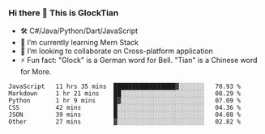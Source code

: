 ### Hi there 👋 This is GlockTian

- 🛠️ C#/Java/Python/Dart/JavaScript
- 🌱 I’m currently learning Mern Stack
- 👯 I’m looking to collaborate on Cross-platform application
- ⚡ Fun fact: "Glock" is a German word for Bell. "Tian" is a Chinese word for More.


<!--START_SECTION:waka-->

```text
JavaScript   11 hrs 35 mins  █████████████████▓░░░░░░░   70.93 %
Markdown     1 hr 21 mins    ██░░░░░░░░░░░░░░░░░░░░░░░   08.29 %
Python       1 hr 9 mins     █▓░░░░░░░░░░░░░░░░░░░░░░░   07.09 %
CSS          42 mins         █░░░░░░░░░░░░░░░░░░░░░░░░   04.36 %
JSON         39 mins         █░░░░░░░░░░░░░░░░░░░░░░░░   04.08 %
Other        27 mins         ▓░░░░░░░░░░░░░░░░░░░░░░░░   02.82 %
```

<!--END_SECTION:waka-->

<!--
**GlockTian/GlockTian** is a ✨ _special_ ✨ repository because its `README.md` (this file) appears on your GitHub profile.

Here are some ideas to get you started:

- 🔭 I’m currently working on ...
- 🌱 I’m currently learning ...
- 👯 I’m looking to collaborate on ...
- 🤔 I’m looking for help with ...
- 💬 Ask me about ...
- 📫 How to reach me: ...
- 😄 Pronouns: ...
- ⚡ Fun fact: ...
-->
